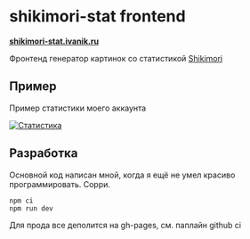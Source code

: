 # shikimori-stat frontend

**[shikimori-stat.ivanik.ru](https://shikimori-stat.ivanik.ru/)**

Фронтенд генератор картинок со статистикой [Shikimori](https://shikimori.one/)

## Пример

Пример статистики моего аккаунта

[![Статистика](https://shikimori-stat-api.ivanik.ru/stat.svg?user=ivanik&blankcolor=bebebe&mincolor=79a9cf&maxcolor=79a9cf&textcolor=000000)](https://shikimori.one/ivanik)

## Разработка

Основной код написан мной, когда я ещё не умел красиво программировать. Сорри.

```
npm ci
npm run dev
```

Для прода все деполится на gh-pages, см. паплайн github ci

